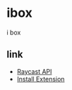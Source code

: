 # ibox

i box

## link

- [Raycast API](https://developers.raycast.com/)
- [Install Extension](https://www.raycast.com/dora/ibox)
